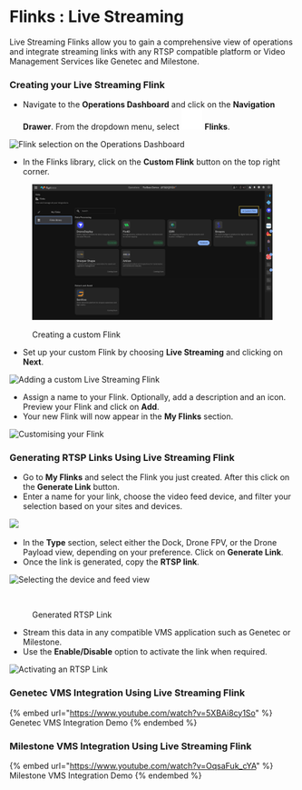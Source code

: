 # Flinks : Live Streaming

Live Streaming Flinks allow you to gain a comprehensive view of operations and integrate streaming links with any RTSP compatible platform or Video Management Services like Genetec and Milestone.

### Creating your Live Streaming Flink

* Navigate to the **Operations Dashboard** and click on the **Navigation Drawer**. From the dropdown menu, select  <img src="../../.gitbook/assets/image (536).png" alt="" data-size="line">  **Flinks**.

![Flink selection on the Operations Dashboard](https://usercontent.clueso.io/b2bb36f5-e45c-4b1c-ba08-2610164f5037/7c298cf0-4fc6-4589-bb56-2af2f3119c31/5c0d2cd4-2b84-4750-8623-e6b8f5e7b3b5/images/010a9aec-4f57-4671-922c-b8c70550b016.png)

* In the Flinks library, click on the **Custom Flink** button on the top right corner.

<figure><img src="../../.gitbook/assets/Untitled design-13.png" alt=""><figcaption><p>Creating a custom Flink</p></figcaption></figure>

* Set up your custom Flink by choosing **Live Streaming** and clicking on **Next**.

![Adding a custom Live Streaming Flink](https://usercontent.clueso.io/b2bb36f5-e45c-4b1c-ba08-2610164f5037/7c298cf0-4fc6-4589-bb56-2af2f3119c31/5c0d2cd4-2b84-4750-8623-e6b8f5e7b3b5/images/de923d7a-a648-4c14-9792-e581f6fb979c.png)

* Assign a name to your Flink. Optionally, add a description and an icon. Preview your Flink and click on **Add**.&#x20;
* Your new Flink will now appear in the **My Flinks** section.

![Customising your Flink](https://usercontent.clueso.io/b2bb36f5-e45c-4b1c-ba08-2610164f5037/7c298cf0-4fc6-4589-bb56-2af2f3119c31/5c0d2cd4-2b84-4750-8623-e6b8f5e7b3b5/images/8e49231f-47aa-40df-a5eb-88a76a1fd0b8.png)

### Generating RTSP Links Using Live Streaming Flink

* Go to **My Flinks** and select the Flink you just created. After this click on the **Generate Link** button.
* &#x20;Enter a name for your link, choose the video feed device, and filter your selection based on your sites and devices.

![](https://usercontent.clueso.io/b2bb36f5-e45c-4b1c-ba08-2610164f5037/7c298cf0-4fc6-4589-bb56-2af2f3119c31/5c0d2cd4-2b84-4750-8623-e6b8f5e7b3b5/images/f91b2fcf-bf2f-4032-a8c2-cca25393ba71.png)

* &#x20;In the **Type** section, select either the Dock, Drone FPV, or the Drone Payload view, depending on your preference. Click on **Generate Link**.
* Once the link is generated, copy the **RTSP link**.

![Selecting the device and feed view](https://usercontent.clueso.io/b2bb36f5-e45c-4b1c-ba08-2610164f5037/7c298cf0-4fc6-4589-bb56-2af2f3119c31/5c0d2cd4-2b84-4750-8623-e6b8f5e7b3b5/images/f41cede0-9397-4b9f-a172-2a6ac0c3ff89.png)

<figure><img src="https://usercontent.clueso.io/b2bb36f5-e45c-4b1c-ba08-2610164f5037/7c298cf0-4fc6-4589-bb56-2af2f3119c31/5c0d2cd4-2b84-4750-8623-e6b8f5e7b3b5/images/2ee4481d-abcd-4ce5-8e86-fddd1445f920.png" alt=""><figcaption><p>Generated RTSP Link</p></figcaption></figure>

* Stream this data in any compatible VMS application such as Genetec or Milestone.
* Use the **Enable/Disable** option to activate the link when required.

![Activating an RTSP Link](https://usercontent.clueso.io/b2bb36f5-e45c-4b1c-ba08-2610164f5037/7c298cf0-4fc6-4589-bb56-2af2f3119c31/5c0d2cd4-2b84-4750-8623-e6b8f5e7b3b5/images/2cb4f839-3761-47f9-806e-e37734803139.png)

### Genetec VMS Integration Using Live Streaming Flink

{% embed url="https://www.youtube.com/watch?v=5XBAi8cy1So" %}
Genetec VMS Integration Demo
{% endembed %}

### Milestone VMS Integration Using Live Streaming Flink

{% embed url="https://www.youtube.com/watch?v=OqsaFuk_cYA" %}
Milestone VMS Integration Demo
{% endembed %}
